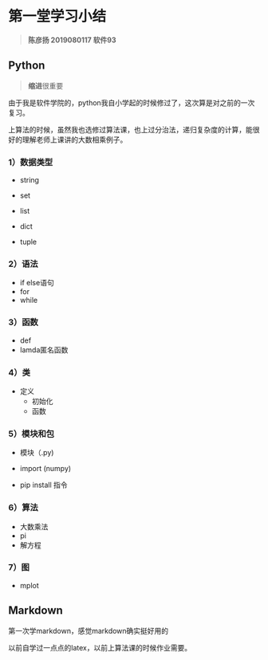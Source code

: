 # 第一堂学习小结

> **陈彦扬 2019080117 软件93**

## Python

> **缩进**很重要

由于我是软件学院的，python我自小学起的时候修过了，这次算是对之前的一次复习。

上算法的时候，虽然我也选修过算法课，也上过分治法，递归复杂度的计算，能很好的理解老师上课讲的大数相乘例子。

### 1）数据类型

- string

- set

- list

- dict

- tuple

### 2）语法

- if else语句
- for
- while

### 3）函数

- def
- lamda匿名函数

### 4）类

- 定义
  - 初始化
  - 函数

### 5）模块和包

- 模块（.py)
- import (numpy)

- pip install 指令

### 6）算法

- 大数乘法
- pi
- 解方程

### 7）图

- mplot

## Markdown

第一次学markdown，感觉markdown确实挺好用的

以前自学过一点点的latex，以前上算法课的时候作业需要。